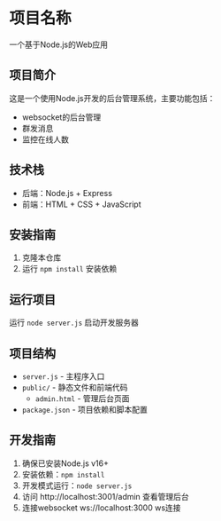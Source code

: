 # 项目名称

一个基于Node.js的Web应用

## 项目简介

这是一个使用Node.js开发的后台管理系统，主要功能包括：
- websocket的后台管理
- 群发消息
- 监控在线人数

## 技术栈

- 后端：Node.js + Express
- 前端：HTML + CSS + JavaScript

## 安装指南

1. 克隆本仓库
2. 运行 `npm install` 安装依赖

## 运行项目

运行 `node server.js` 启动开发服务器

## 项目结构

- `server.js` - 主程序入口
- `public/` - 静态文件和前端代码
  - `admin.html` - 管理后台页面
- `package.json` - 项目依赖和脚本配置

## 开发指南

1. 确保已安装Node.js v16+
2. 安装依赖：`npm install`
3. 开发模式运行：`node server.js`
4. 访问 http://localhost:3001/admin 查看管理后台
5. 连接websocket ws://localhost:3000 ws连接
